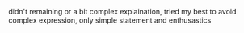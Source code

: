 didn't remaining or a bit complex explaination,
tried my best to avoid complex expression,
only simple statement and enthusastics
